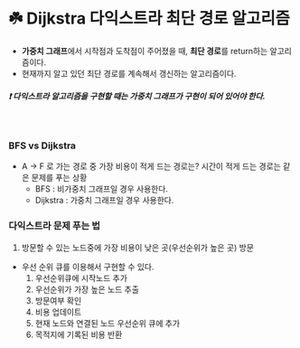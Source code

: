 # ☘️ Dijkstra 다익스트라 최단 경로 알고리즘

- **가중치 그래프**에서 시작점과 도착점이 주어졌을 때, **최단 경로**를 return하는 알고리즘이다.
- 현재까지 알고 있던 최단 경로를 계속해서 갱신하는 알고리즘이다.

##### ❗️ 다익스트라 알고리즘을 구현할 때는 **가중치** 그래프가 구현이 되어 있어야 한다.

</br>

### BFS vs Dijkstra

- A -> F 로 가는 경로 중 가장 비용이 적게 드는 경로는? 시간이 적게 드는 경로는 같은 문제를 푸는 상황
  - BFS : 비가중치 그래프일 경우 사용한다.
  - Dijkstra : 가중치 그래프일 경우 사용한다.

### 다익스트라 문제 푸는 법

1. 방문할 수 있는 노드중에 가장 비용이 낮은 곳(우선순위가 높은 곳) 방문

- 우선 순위 큐를 이용해서 구현할 수 있다.
  1. 우선순위큐에 시작노드 추가
  2. 우선순위가 가장 높은 노드 추출
  3. 방문여부 확인
  4. 비용 업데이트
  5. 현재 노드와 연결된 노드 우선순위 큐에 추가
  6. 목적지에 기록된 비용 반환

